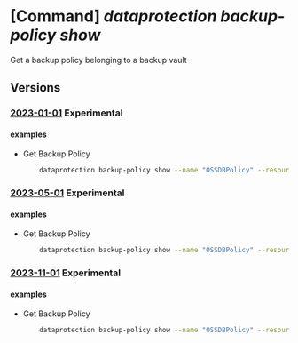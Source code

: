 # [Command] _dataprotection backup-policy show_

Get a backup policy belonging to a backup vault

## Versions

### [2023-01-01](/Resources/mgmt-plane/L3N1YnNjcmlwdGlvbnMve30vcmVzb3VyY2Vncm91cHMve30vcHJvdmlkZXJzL21pY3Jvc29mdC5kYXRhcHJvdGVjdGlvbi9iYWNrdXB2YXVsdHMve30vYmFja3VwcG9saWNpZXMve30=/2023-01-01.xml) **Experimental**

<!-- mgmt-plane /subscriptions/{}/resourcegroups/{}/providers/microsoft.dataprotection/backupvaults/{}/backuppolicies/{} 2023-01-01 -->

#### examples

- Get Backup Policy
    ```bash
        dataprotection backup-policy show --name "OSSDBPolicy" --resource-group "000pikumar" --vault-name "PrivatePreviewVault"
    ```

### [2023-05-01](/Resources/mgmt-plane/L3N1YnNjcmlwdGlvbnMve30vcmVzb3VyY2Vncm91cHMve30vcHJvdmlkZXJzL21pY3Jvc29mdC5kYXRhcHJvdGVjdGlvbi9iYWNrdXB2YXVsdHMve30vYmFja3VwcG9saWNpZXMve30=/2023-05-01.xml) **Experimental**

<!-- mgmt-plane /subscriptions/{}/resourcegroups/{}/providers/microsoft.dataprotection/backupvaults/{}/backuppolicies/{} 2023-05-01 -->

#### examples

- Get Backup Policy
    ```bash
        dataprotection backup-policy show --name "OSSDBPolicy" --resource-group "000pikumar" --vault-name "PrivatePreviewVault"
    ```

### [2023-11-01](/Resources/mgmt-plane/L3N1YnNjcmlwdGlvbnMve30vcmVzb3VyY2Vncm91cHMve30vcHJvdmlkZXJzL21pY3Jvc29mdC5kYXRhcHJvdGVjdGlvbi9iYWNrdXB2YXVsdHMve30vYmFja3VwcG9saWNpZXMve30=/2023-11-01.xml) **Experimental**

<!-- mgmt-plane /subscriptions/{}/resourcegroups/{}/providers/microsoft.dataprotection/backupvaults/{}/backuppolicies/{} 2023-11-01 -->

#### examples

- Get Backup Policy
    ```bash
        dataprotection backup-policy show --name "OSSDBPolicy" --resource-group "000pikumar" --vault-name "PrivatePreviewVault"
    ```
